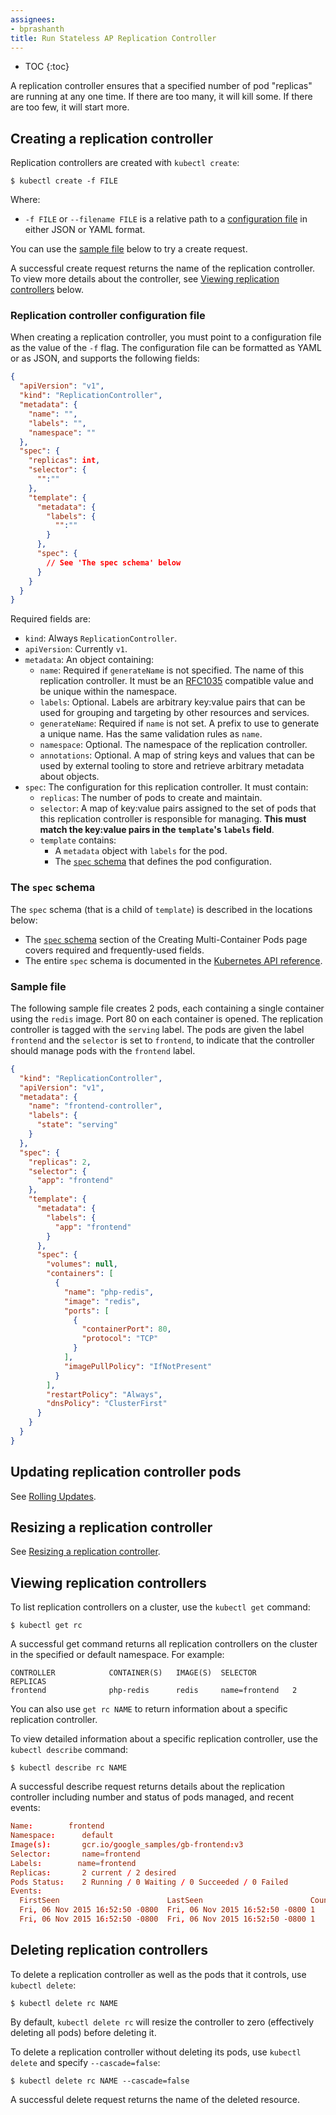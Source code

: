 ```yaml
---
assignees:
- bprashanth
title: Run Stateless AP Replication Controller
---
```


* TOC
{:toc}

A replication controller ensures that a specified number of pod "replicas" are
running at any one time. If there are too many, it will kill some. If there are
too few, it will start more.

## Creating a replication controller

Replication controllers are created with `kubectl create`:

```shell
$ kubectl create -f FILE
```

Where:

* `-f FILE` or `--filename FILE` is a relative path to a
  [configuration file](#replication_controller_configuration_file) in
  either JSON or YAML format.

You can use the [sample file](#sample_file) below to try a create request.

A successful create request returns the name of the replication controller. To
view more details about the controller, see
[Viewing replication controllers](#viewing_replication_controllers) below.

### Replication controller configuration file

When creating a replication controller, you must point to a configuration file
as the value of the `-f` flag. The configuration
file can be formatted as YAML or as JSON, and supports the following fields:

```json
{
  "apiVersion": "v1",
  "kind": "ReplicationController",
  "metadata": {
    "name": "",
    "labels": "",
    "namespace": ""
  },
  "spec": {
    "replicas": int,
    "selector": {
      "":""
    },
    "template": {
      "metadata": {
        "labels": {
          "":""
        }
      },
      "spec": {
        // See 'The spec schema' below
      }
    }
  }
}
```

Required fields are:

* `kind`: Always `ReplicationController`.
* `apiVersion`: Currently `v1`.
* `metadata`: An object containing:
    * `name`: Required if `generateName` is not specified. The name of this
      replication controller. It must be an
      [RFC1035](https://www.ietf.org/rfc/rfc1035.txt) compatible value and be
      unique within the namespace.
    * `labels`: Optional. Labels are arbitrary key:value pairs that can be used
      for grouping and targeting by other resources and services.
    * `generateName`: Required if `name` is not set. A prefix to use to generate
      a unique name. Has the same validation rules as `name`.
    * `namespace`: Optional. The namespace of the replication controller.
    * `annotations`: Optional. A map of string keys and values that can be used
      by external tooling to store and retrieve arbitrary metadata about
      objects.
* `spec`: The configuration for this replication controller. It must
  contain:
    * `replicas`: The number of pods to create and maintain.
    * `selector`: A map of key:value pairs assigned to the set of pods that
      this replication controller is responsible for managing. **This must**
      **match the key:value pairs in the `template`'s `labels` field**.
    * `template` contains:
        * A `metadata` object with `labels` for the pod.
        * The [`spec` schema](#the_spec_schema) that defines the pod
          configuration.

### The `spec` schema

The `spec` schema (that is a child of `template`) is described in the locations
below:

* The [`spec` schema](/docs/user-guide/pods/multi-container/#the_spec_schema)
  section of the Creating Multi-Container Pods page covers required and
  frequently-used fields.
* The entire `spec` schema is documented in the
  [Kubernetes API reference](/docs/api-reference/v1/definitions/#_v1_podspec).

### Sample file

The following sample file creates 2 pods, each containing a single container
using the `redis` image. Port 80 on each container is opened. The replication
controller is tagged with the `serving` label. The pods are given the label
`frontend` and the `selector` is set to `frontend`, to indicate that the
controller should manage pods with the `frontend` label.

```json
{
  "kind": "ReplicationController",
  "apiVersion": "v1",
  "metadata": {
    "name": "frontend-controller",
    "labels": {
      "state": "serving"
    }
  },
  "spec": {
    "replicas": 2,
    "selector": {
      "app": "frontend"
    },
    "template": {
      "metadata": {
        "labels": {
          "app": "frontend"
        }
      },
      "spec": {
        "volumes": null,
        "containers": [
          {
            "name": "php-redis",
            "image": "redis",
            "ports": [
              {
                "containerPort": 80,
                "protocol": "TCP"
              }
            ],
            "imagePullPolicy": "IfNotPresent"
          }
        ],
        "restartPolicy": "Always",
        "dnsPolicy": "ClusterFirst"
      }
    }
  }
}
```

## Updating replication controller pods

See [Rolling Updates](/docs/user-guide/rolling-updates/).

## Resizing a replication controller

See
[Resizing a replication controller](/docs/user-guide/resizing-a-replication-controller/).

## Viewing replication controllers

To list replication controllers on a cluster, use the `kubectl get` command:

```shell
$ kubectl get rc
```

A successful get command returns all replication controllers on the cluster in
the specified or default namespace. For example:

```shell
CONTROLLER            CONTAINER(S)   IMAGE(S)  SELECTOR        REPLICAS
frontend              php-redis      redis     name=frontend   2
```

You can also use `get rc NAME` to return information about a specific
replication controller.

To view detailed information about a specific replication controller, use the
`kubectl describe` command:

```shell
$ kubectl describe rc NAME
```

A successful describe request returns details about the replication controller
including number and status of pods managed, and recent events:

```conf
Name:        frontend
Namespace:      default
Image(s):       gcr.io/google_samples/gb-frontend:v3
Selector:       name=frontend
Labels:        name=frontend
Replicas:       2 current / 2 desired
Pods Status:    2 Running / 0 Waiting / 0 Succeeded / 0 Failed
Events:
  FirstSeen                        LastSeen                        Count   From                         SubobjectPath  Reason            Message
  Fri, 06 Nov 2015 16:52:50 -0800  Fri, 06 Nov 2015 16:52:50 -0800 1       {replication-controller }                   SuccessfulCreate  Created pod: frontend-gyx2h
  Fri, 06 Nov 2015 16:52:50 -0800  Fri, 06 Nov 2015 16:52:50 -0800 1       {replication-controller }                   SuccessfulCreate  Created pod: frontend-vc9w4
```

## Deleting replication controllers

To delete a replication controller as well as the pods that it controls, use
`kubectl delete`:

```shell
$ kubectl delete rc NAME
```

By default, `kubectl delete rc` will resize the controller to zero (effectively
deleting all pods) before deleting it.

To delete a replication controller without deleting its pods, use
`kubectl delete` and specify `--cascade=false`:

```shell
$ kubectl delete rc NAME --cascade=false
```

A successful delete request returns the name of the deleted resource.
